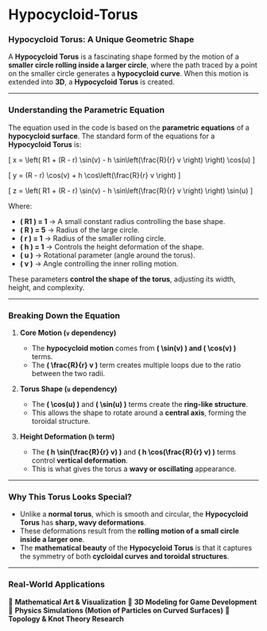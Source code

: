 # Hypocycloid-Torus

### **Hypocycloid Torus: A Unique Geometric Shape**
A **Hypocycloid Torus** is a fascinating shape formed by the motion of a **smaller circle rolling inside a larger circle**, where the path traced by a point on the smaller circle generates a **hypocycloid curve**. When this motion is extended into **3D**, a **Hypocycloid Torus** is created.

---

### **Understanding the Parametric Equation**
The equation used in the code is based on the **parametric equations** of a **hypocycloid surface**. The standard form of the equations for a **Hypocycloid Torus** is:

\[
x = \left( R1 + (R - r) \sin(v) - h \sin\left(\frac{R}{r} v \right) \right) \cos(u)
\]

\[
y = (R - r) \cos(v) + h \cos\left(\frac{R}{r} v \right)
\]

\[
z = \left( R1 + (R - r) \sin(v) - h \sin\left(\frac{R}{r} v \right) \right) \sin(u)
\]

Where:  
- **\( R1 \) = 1** → A small constant radius controlling the base shape.  
- **\( R \) = 5** → Radius of the large circle.  
- **\( r \) = 1** → Radius of the smaller rolling circle.  
- **\( h \) = 1** → Controls the height deformation of the shape.  
- **\( u \)** → Rotational parameter (angle around the torus).  
- **\( v \)** → Angle controlling the inner rolling motion.  

These parameters **control the shape of the torus**, adjusting its width, height, and complexity.

---

### **Breaking Down the Equation**
1. **Core Motion (`v` dependency)**
   - The **hypocycloid motion** comes from **\( \sin(v) \) and \( \cos(v) \)** terms.
   - The **\( \frac{R}{r} v \)** term creates multiple loops due to the ratio between the two radii.

2. **Torus Shape (`u` dependency)**
   - The **\( \cos(u) \)** and **\( \sin(u) \)** terms create the **ring-like structure**.
   - This allows the shape to rotate around a **central axis**, forming the toroidal structure.

3. **Height Deformation (`h` term)**
   - The **\( h \sin(\frac{R}{r} v) \)** and **\( h \cos(\frac{R}{r} v) \)** terms control **vertical deformation**.
   - This is what gives the torus a **wavy or oscillating** appearance.

---

### **Why This Torus Looks Special?**
- Unlike a **normal torus**, which is smooth and circular, the **Hypocycloid Torus** has **sharp, wavy deformations**.
- These deformations result from the **rolling motion of a small circle inside a larger one**.
- The **mathematical beauty** of the **Hypocycloid Torus** is that it captures the symmetry of both **cycloidal curves and toroidal structures**.

---

### **Real-World Applications**
🔹 **Mathematical Art & Visualization** 
🔹 **3D Modeling for Game Development** 
🔹 **Physics Simulations (Motion of Particles on Curved Surfaces)** 
🔹 **Topology & Knot Theory Research** 

